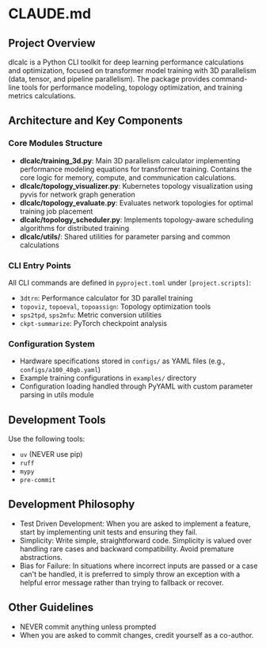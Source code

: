 # CLAUDE.md

## Project Overview
dlcalc is a Python CLI toolkit for deep learning performance calculations and optimization, focused on transformer model training with 3D parallelism (data, tensor, and pipeline parallelism). The package provides command-line tools for performance modeling, topology optimization, and training metrics calculations.

## Architecture and Key Components

### Core Modules Structure
- **dlcalc/training_3d.py**: Main 3D parallelism calculator implementing performance modeling equations for transformer training. Contains the core logic for memory, compute, and communication calculations.
- **dlcalc/topology_visualizer.py**: Kubernetes topology visualization using pyvis for network graph generation
- **dlcalc/topology_evaluate.py**: Evaluates network topologies for optimal training job placement
- **dlcalc/topology_scheduler.py**: Implements topology-aware scheduling algorithms for distributed training
- **dlcalc/utils/**: Shared utilities for parameter parsing and common calculations

### CLI Entry Points
All CLI commands are defined in `pyproject.toml` under `[project.scripts]`:
- `3dtrn`: Performance calculator for 3D parallel training
- `topoviz`, `topoeval`, `topoassign`: Topology optimization tools
- `sps2tpd`, `sps2mfu`: Metric conversion utilities
- `ckpt-summarize`: PyTorch checkpoint analysis

### Configuration System
- Hardware specifications stored in `configs/` as YAML files (e.g., `configs/a100_40gb.yaml`)
- Example training configurations in `examples/` directory
- Configuration loading handled through PyYAML with custom parameter parsing in utils module

## Development Tools
Use the following tools:
* `uv` (NEVER use pip)
* `ruff`
* `mypy`
* `pre-commit`

## Development Philosophy
* Test Driven Development: When you are asked to implement a feature, start by implementing unit tests and ensuring they fail.
* Simplicity: Write simple, straightforward code. Simplicity is valued over handling rare cases and backward compatibility. Avoid premature abstractions.
* Bias for Failure: In situations where incorrect inputs are passed or a case can't be handled, it is preferred to simply throw an exception with a helpful error message rather than trying to fallback or recover.

## Other Guidelines
* NEVER commit anything unless prompted
* When you are asked to commit changes, credit yourself as a co-author.
